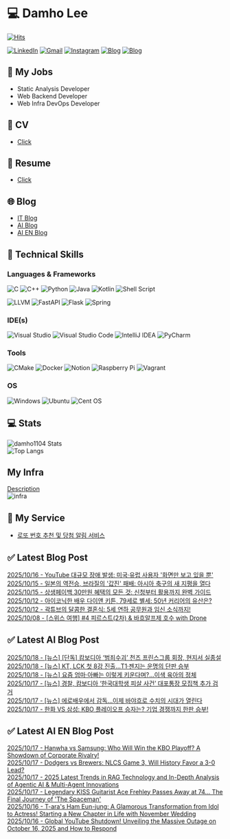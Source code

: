 
# 💻 Damho Lee

[![Hits](https://hits.seeyoufarm.com/api/count/incr/badge.svg?url=https%3A%2F%2Fgithub.com%2Fdamho1104&count_bg=%233D9CC8&title_bg=%23555555&icon=&icon_color=%23E7E7E7&title=hits&edge_flat=false)](https://hits.seeyoufarm.com)  

[![LinkedIn](https://img.shields.io/badge/Linkedin-%230077B5.svg?style=flat&logo=linkedin&logoColor=white)](https://www.linkedin.com/in/damho1104/)
[![Gmail](https://img.shields.io/badge/Gmail-D14836?style=flat&logo=gmail&logoColor=white)](mailto:damho1104@gmail.com)
[![Instagram](https://img.shields.io/badge/Instargram-%23E4405F.svg?style=flat&logo=Instagram&logoColor=white)](https://www.instagram.com/damho1104/)
[![Blog](https://img.shields.io/badge/Blog-%23000000.svg?style=flat&logo=Tistory&logoColor=white)](https://dmomo.co.kr/)
[![Blog](https://img.shields.io/badge/Blog-%23000000.svg?style=flat&logo=WordPress&logoColor=white)](https://blog.ai.dmomo.co.kr/)

## 📃 My Jobs
- Static Analysis Developer
- Web Backend Developer
- Web Infra DevOps Developer

## 📰 CV
- [Click](https://resume.dmomo.net/damho.lee/resume)  

## 📘 Resume
- [Click](https://damho1104.notion.site/8af3191b9815406d95708d9a0cea5a9e)  

## 🌐 Blog
- [IT Blog](https://dmomo.co.kr/)
- [AI Blog](https://blog.ai.dmomo.co.kr/)
- [AI EN Blog](https://ai.trend.dmomo.co.kr/)

## 💪 Technical Skills
### Languages & Frameworks
![C](https://img.shields.io/badge/c-%2300599C.svg?style=flat&logo=c&logoColor=white)
![C++](https://img.shields.io/badge/c++-%2300599C.svg?style=flat&logo=c%2B%2B&logoColor=white)
![Python](https://img.shields.io/badge/Python-3776AB.svg?&style=flat&logo=Python&logoColor=white)
![Java](https://img.shields.io/badge/java-%23ED8B00.svg?style=flat&logo=openjdk&logoColor=white)
![Kotlin](https://img.shields.io/badge/Kotlin-%237F52FF.svg?style=flat&logo=Kotlin&logoColor=white)
![Shell Script](https://img.shields.io/badge/Shell_script-%23121011.svg?style=flat&logo=gnu-bash&logoColor=white)  
  
![LLVM](https://img.shields.io/badge/LLVM/Clang-000B1D.svg?&style=flat&logo=LLVM&logoColor=white)
![FastAPI](https://img.shields.io/badge/FastAPI-005571?style=flat&logo=fastapi)
![Flask](https://img.shields.io/badge/Flask-%23000.svg?style=flat&logo=flask&logoColor=white)
![Spring](https://img.shields.io/badge/Springboot-%236DB33F.svg?style=flat&logo=spring&logoColor=white)
  
  
### IDE(s)
![Visual Studio](https://img.shields.io/badge/Visual%20Studio-5C2D91.svg?style=flat&logo=visual-studio&logoColor=white) 
![Visual Studio Code](https://img.shields.io/badge/Visual%20Studio%20Code-0078d7.svg?style=flat&logo=visual-studio-code&logoColor=white)
![IntelliJ IDEA](https://img.shields.io/badge/IntelliJIDEA-000000.svg?style=flat&logo=intellij-idea&logoColor=white) 
![PyCharm](https://img.shields.io/badge/PyCharm-143?style=flat&logo=pycharm&logoColor=black&color=black&labelColor=green) 


### Tools
![CMake](https://img.shields.io/badge/CMake-%23008FBA.svg?style=flat&logo=cmake&logoColor=white)
![Docker](https://img.shields.io/badge/docker-%230db7ed.svg?style=flat&logo=docker&logoColor=white)
![Notion](https://img.shields.io/badge/Notion-%23000000.svg?style=flat&logo=notion&logoColor=white)
![Raspberry Pi](https://img.shields.io/badge/-RaspberryPi-C51A4A?style=flat&logo=Raspberry-Pi)
![Vagrant](https://img.shields.io/badge/Vagrant-%231563FF.svg?style=flat&logo=vagrant&logoColor=white)


### OS
![Windows](https://img.shields.io/badge/Windows-0078D6?style=flat&logo=windows&logoColor=white)
![Ubuntu](https://img.shields.io/badge/Ubuntu-E95420?style=flat&logo=ubuntu&logoColor=white)
![Cent OS](https://img.shields.io/badge/Cent%20OS-002260?style=flat&logo=centos&logoColor=F0F0F0)


## :computer: Stats
![damho1104 Stats](https://github-readme-stats.vercel.app/api?username=damho1104&hide=issues&show_icons=true&show=prs_merged,prs_merged_percentage&theme=chartreuse-dark)  
![Top Langs](https://github-readme-stats.vercel.app/api/top-langs/?username=damho1104&layout=compact&theme=chartreuse-dark)


## My Infra
[Description](https://dmomo.co.kr/444)  
![infra](https://nextcloud.dmomo.net/apps/files_sharing/publicpreview/EtWDB9RaEXyf4FT?file=/&fileId=142416&x=6016&y=3384&a=true&etag=eee0bc0c4308201c786211582fdbc678)  





## 📣 My Service
- [로또 번호 추천 및 당첨 알림 서비스](https://lotto.dmomo.co.kr/)  


## ✅ Latest Blog Post

[2025/10/16 - YouTube 대규모 장애 발생: 미국&middot;유럽 사용자 '화면만 보고 있을 뿐'](https://dmomo.co.kr/738) <br/>
[2025/10/15 - 일본의 역전승, 브라질의 '값진' 패배: 아시아 축구의 새 지평을 열다](https://dmomo.co.kr/737) <br/>
[2025/10/15 - 상생페이백 30만원 혜택의 모든 것: 신청부터 활용까지 완벽 가이드](https://dmomo.co.kr/736) <br/>
[2025/10/12 - 아이코닉한 배우 다이앤 키튼, 79세로 별세: 50년 커리어의 유산은?](https://dmomo.co.kr/735) <br/>
[2025/10/12 - 곽튜브의 달콤한 결혼식: 5세 연하 공무원과 임신 소식까지!](https://dmomo.co.kr/734) <br/>
[2025/10/08 - [스위스 여행] #4 피르스트(2차) &amp; 바흐알프제 호수 with Drone](https://dmomo.co.kr/733) <br/>

## ✅ Latest AI Blog Post
[2025/10/18 - [뉴스] [단독] 캄보디아 ‘범죄수괴’ 천즈 프린스그룹 회장, 현지서 실종설](https://blog.ai.dmomo.co.kr/news/12138) <br/>
[2025/10/18 - [뉴스] KT, LCK 첫 8강 진출…T1·젠지는 운명의 단판 승부](https://blog.ai.dmomo.co.kr/news/12135) <br/>
[2025/10/18 - [뉴스] 요즘 엄마·아빠는 이렇게 키운다며?…이색 육아의 정체](https://blog.ai.dmomo.co.kr/news/12132) <br/>
[2025/10/17 - [뉴스] 경찰, 캄보디아 ‘한국대학생 피살 사건’ 대포통장 모집책 추가 검거](https://blog.ai.dmomo.co.kr/news/12129) <br/>
[2025/10/17 - [뉴스] 에로배우에서 감독…이제 바야흐로 수치의 시대가 열린다](https://blog.ai.dmomo.co.kr/news/12126) <br/>
[2025/10/17 - 한화 VS 삼성: KBO 플레이오프 승자는? 기업 경쟁까지 한판 승부!](https://blog.ai.dmomo.co.kr/trend/12123) <br/>

## ✅ Latest AI EN Blog Post
[2025/10/17 - Hanwha vs Samsung: Who Will Win the KBO Playoff? A Showdown of Corporate Rivalry!](https://ai.trend.dmomo.co.kr/2025/10/hanwha-vs-samsung-who-will-win-kbo.html) <br/>
[2025/10/17 - Dodgers vs Brewers: NLCS Game 3, Will History Favor a 3-0 Lead?](https://ai.trend.dmomo.co.kr/2025/10/dodgers-vs-brewers-nlcs-game-3-will.html) <br/>
[2025/10/17 - 2025 Latest Trends in RAG Technology and In-Depth Analysis of Agentic AI & Multi-Agent Innovations](https://ai.trend.dmomo.co.kr/2025/10/2025-latest-trends-in-rag-technology.html) <br/>
[2025/10/17 - Legendary KISS Guitarist Ace Frehley Passes Away at 74... The Final Journey of 'The Spaceman'](https://ai.trend.dmomo.co.kr/2025/10/legendary-kiss-guitarist-ace-frehley.html) <br/>
[2025/10/16 - T-ara's Ham Eun-jung: A Glamorous Transformation from Idol to Actress! Starting a New Chapter in Life with November Wedding](https://ai.trend.dmomo.co.kr/2025/10/t-aras-ham-eun-jung-glamorous.html) <br/>
[2025/10/16 - Global YouTube Shutdown! Unveiling the Massive Outage on October 16, 2025 and How to Respond](https://ai.trend.dmomo.co.kr/2025/10/global-youtube-shutdown-unveiling.html) <br/>
